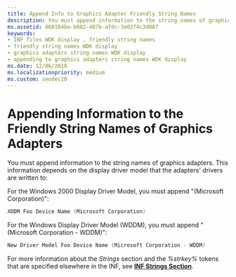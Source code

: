```yaml
---
title: Append Info to Graphics Adapter Friendly String Names
description: You must append information to the string names of graphics adapters.
ms.assetid: 660104ba-b082-407b-afdc-3e02f4c3d087
keywords:
- INF files WDK display , friendly string names
- friendly string names WDK display
- graphics adapters string names WDK display
- appending to graphics adapters string names WDK display
ms.date: 12/06/2018
ms.localizationpriority: medium
ms.custom: seodec18
---
```


# Appending Information to the Friendly String Names of Graphics Adapters


You must append information to the string names of graphics adapters. This information depends on the display driver model that the adapters' drivers are written to:

For the Windows 2000 Display Driver Model, you must append "(Microsoft Corporation)":

```cpp
XDDM Foo Device Name (Microsoft Corporation)
```

For the Windows Display Driver Model (WDDM), you must append "(Microsoft Corporation - WDDM)":

```cpp
New Driver Model Foo Device Name (Microsoft Corporation - WDDM)
```

For more information about the *Strings* section and the *%strkey%* tokens that are specified elsewhere in the INF, see [**INF Strings Section**](https://docs.microsoft.com/windows-hardware/drivers/install/inf-strings-section).

 

 





